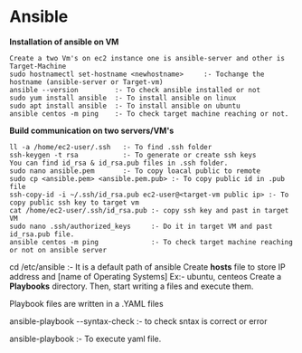 # Ansible
**Installation of ansible on VM**
````
Create a two Vm's on ec2 instance one is ansible-server and other is Target-Machine
sudo hostnamectl set-hostname <newhostname>     :- Tochange the hostname (ansible-server or Target-vm)
ansible --version         :- To check ansible installed or not
sudo yum install ansible  :- To install ansible on linux
sudo apt install ansible  :- To install ansible on ubuntu
ansible centos -m ping    :- To check target machine reaching or not.
````

**Build communication on two servers/VM's** 
````
ll -a /home/ec2-user/.ssh   :- To find .ssh folder
ssh-keygen -t rsa           :- To generate or create ssh keys
You can find id_rsa & id_rsa.pub files in .ssh folder.
sudo nano ansible.pem       :- To copy loacal public to remote
sudo cp <ansible.pem> <ansible.pem.pub> :- To copy public id in .pub file
ssh-copy-id -i ~/.ssh/id_rsa.pub ec2-user@<target-vm public ip> :- To copy public ssh key to target vm
cat /home/ec2-user/.ssh/id_rsa.pub :- copy ssh key and past in target VM
sudo nano .ssh/authorized_keys     :- Do it in target VM and past id_rsa.pub file.
ansible centos -m ping             :- To check target machine reaching or not on ansible server
````


cd /etc/ansible   :- It is a default path of ansible
Create **hosts** file to store IP address and [name of Operating Systems] Ex:- ubuntu, centeos
Create a **Playbooks** directory. Then, start writing a files and execute them.

Playbook files are written in a .YAML files

ansible-playbook <file name> --syntax-check   :- to check sntax is correct or error

ansible-playbook <file name>   :- To execute yaml file.
